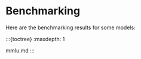 # Benchmarking

Here are the benchmarking results for some models:

:::{toctree}
:maxdepth: 1

mmlu.md
:::
